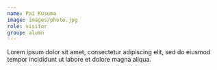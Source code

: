 ```yaml
---
name: Pai Kusuma
image: images/photo.jpg
role: visitor
group: alumn
---
```


Lorem ipsum dolor sit amet, consectetur adipiscing elit, sed do eiusmod tempor incididunt ut labore et dolore magna aliqua.
